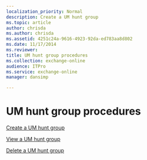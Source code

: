 ```yaml
---
localization_priority: Normal
description: Create a UM hunt group
ms.topic: article
author: chrisda
ms.author: chrisda
ms.assetid: 4251c24a-9616-4923-92da-ed783aa8d802
ms.date: 11/17/2014
ms.reviewer: 
title: UM hunt group procedures
ms.collection: exchange-online
audience: ITPro
ms.service: exchange-online
manager: dansimp

---
```


# UM hunt group procedures

[Create a UM hunt group](create-um-hunt-group.md)

[View a UM hunt group](view-um-hunt-group.md)

[Delete a UM hunt group](delete-um-hunt-group.md)



